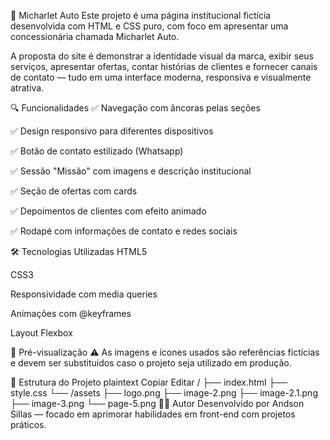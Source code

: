 


🚗 Micharlet Auto
Este projeto é uma página institucional fictícia desenvolvida com HTML e CSS puro, com foco em apresentar uma concessionária chamada Micharlet Auto.

A proposta do site é demonstrar a identidade visual da marca, exibir seus serviços, apresentar ofertas, contar histórias de clientes e fornecer canais de contato — tudo em uma interface moderna, responsiva e visualmente atrativa.

🔍 Funcionalidades
✅ Navegação com âncoras pelas seções

✅ Design responsivo para diferentes dispositivos

✅ Botão de contato estilizado (Whatsapp)

✅ Sessão "Missão" com imagens e descrição institucional

✅ Seção de ofertas com cards

✅ Depoimentos de clientes com efeito animado

✅ Rodapé com informações de contato e redes sociais

🛠️ Tecnologias Utilizadas
HTML5

CSS3

Responsividade com media queries

Animações com @keyframes

Layout Flexbox

📸 Pré-visualização
⚠️ As imagens e ícones usados são referências fictícias e devem ser substituídos caso o projeto seja utilizado em produção.

📁 Estrutura do Projeto
plaintext
Copiar
Editar
/
├── index.html
├── style.css
└── /assets
    ├── logo.png
    ├── image-2.png
    ├── image-2.1.png
    ├── image-3.png
    └── page-5.png
👨‍💻 Autor
Desenvolvido por Andson Sillas — focado em aprimorar habilidades em front-end com projetos práticos.